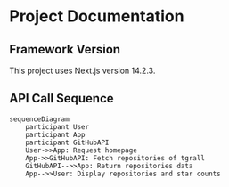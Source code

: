 # Project Documentation

## Framework Version

This project uses Next.js version 14.2.3.

## API Call Sequence

```mermaid
sequenceDiagram
    participant User
    participant App
    participant GitHubAPI
    User->>App: Request homepage
    App->>GitHubAPI: Fetch repositories of tgrall
    GitHubAPI-->>App: Return repositories data
    App-->>User: Display repositories and star counts
```

